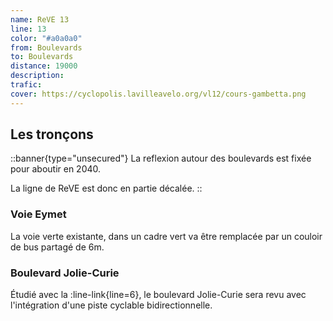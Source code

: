 ```yaml
---
name: ReVE 13
line: 13
color: "#a0a0a0"
from: Boulevards
to: Boulevards
distance: 19000
description: 
trafic: 
cover: https://cyclopolis.lavilleavelo.org/vl12/cours-gambetta.png
---
```


## Les tronçons

::banner{type="unsecured"}
La reflexion autour des boulevards est fixée pour aboutir en 2040.

La ligne de ReVE est donc en partie décalée. 
::

### Voie Eymet
La voie verte existante, dans un cadre vert va être remplacée par un couloir de bus partagé de 6m.

### Boulevard Jolie-Curie

Étudié avec la :line-link{line=6}, le boulevard Jolie-Curie sera revu avec l'intégration d'une piste cyclable bidirectionnelle.